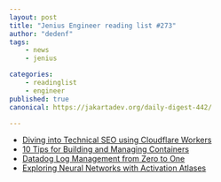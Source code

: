 ```yaml
---
layout: post
title: "Jenius Engineer reading list #273"
author: "dedenf"
tags:
    - news
    - jenius

categories:
    - readinglist
    - engineer
published: true
canonical: https://jakartadev.org/daily-digest-442/

---
```


- [Diving into Technical SEO using Cloudflare Workers](https://blog.cloudflare.com/diving-into-technical-seo-cloudflare-workers/)
- [10 Tips for Building and Managing Containers](https://www.weave.works/blog/10-tips-for-building-and-managing-containers)
- [Datadog Log Management from Zero to One](https://medium.com/zendesk-engineering/datadog-log-management-from-zero-to-one-3a5a5675dff9)
- [Exploring Neural Networks with Activation Atlases](https://distill.pub/2019/activation-atlas/)
